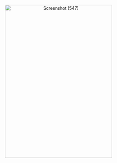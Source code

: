 <p align="center">
  <a data-flickr-embed="true" href="https://www.flickr.com/photos/197661703@N05/52754952451/in/dateposted-public/" title="Screenshot (547)"><img src="https://live.staticflickr.com/65535/52754952451_5bfa58079d.jpg" width="348" height="500" alt="Screenshot (547)"/></a>
</p>  

